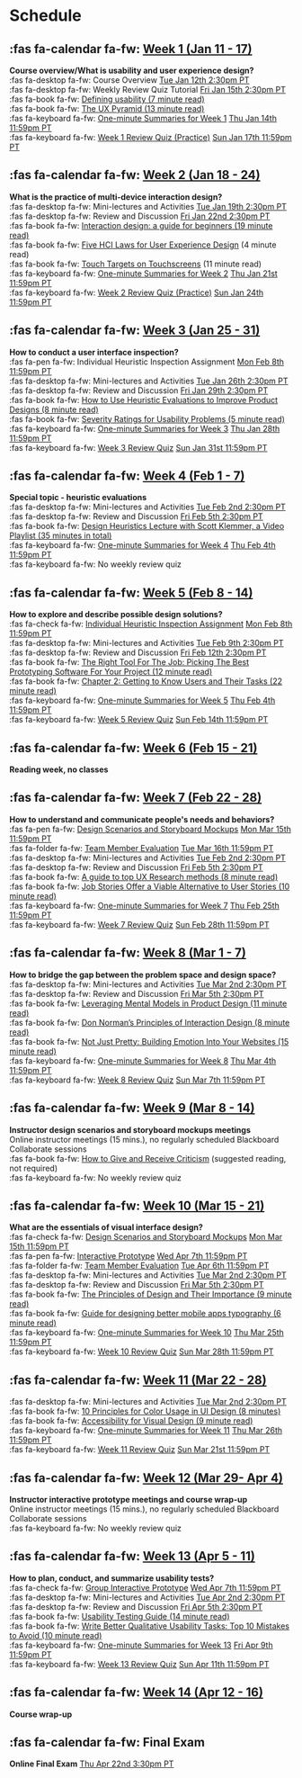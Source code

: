 # Schedule

## :fas fa-calendar fa-fw: [Week 1 (Jan 11 - 17)](course-3/week-01)
**Course overview/What is usability and user experience design?**  
:fas fa-desktop fa-fw: Course Overview <span class='badge'> [Tue Jan 12th 2:30pm PT](https://www.timeanddate.com/worldclock/fixedtime.html?msg=CMPT-363+Course+Overview&iso=20210112T1430&p1=256&ah=1&am=50)</span>  
:fas fa-desktop fa-fw: Weekly Review Quiz Tutorial <span class='badge'> [Fri Jan 15th 2:30pm PT](https://www.timeanddate.com/worldclock/fixedtime.html?msg=CMPT-363+Review+and+Discussion&iso=20210115T1430&p1=256&am=50)</span>  
:fas fa-book fa-fw: [Defining usability (7 minute read)](https://blog.prototypr.io/defining-usability-e7bf42e8abd0)  
:fas fa-book fa-fw: [The UX Pyramid (13 minute read)](https://uxdesign.cc/the-ux-pyramid-1e74ea61d95)  
:fas fa-keyboard fa-fw: [One-minute Summaries for Week 1](https://canvas.sfu.ca/courses/61465/assignments) <span class='badge'> [Thu Jan 14th 11:59pm PT](https://www.timeanddate.com/worldclock/fixedtime.html?msg=CMPT-363+One-minute+Summaries+for+Week+1+Due+Date&iso=20210114T235900&p1=256)</span>  
:fas fa-keyboard fa-fw: [Week 1 Review Quiz (Practice)](https://canvas.sfu.ca/courses/62884/assignments/642591) <span class='badge'> [Sun Jan 17th 11:59pm PT](https://www.timeanddate.com/worldclock/fixedtime.html?msg=CMPT-363+Week+1+Review+Quiz+%28Practice%29+Due+Date&iso=20210117T235900)</span>  

## :fas fa-calendar fa-fw: [Week 2 (Jan 18 - 24)](course-3/week-02)
**What is the practice of multi-device interaction design?**  
:fas fa-desktop fa-fw: Mini-lectures and Activities <span class='badge'> [Tue Jan 19th 2:30pm PT](https://www.timeanddate.com/worldclock/fixedtime.html?msg=CMPT-363+Mini-lectures+and+Activities&iso=20210119T1430&p1=256&ah=1&am=50)</span>  
:fas fa-desktop fa-fw: Review and Discussion <span class='badge'> [Fri Jan 22nd 2:30pm PT](https://www.timeanddate.com/worldclock/fixedtime.html?msg=CMPT-363+Review+and+Discussion&iso=20210122T1430&p1=256&am=50)</span>  
:fas fa-book fa-fw: [Interaction design: a guide for beginners (19 minute read)](https://uxplanet.org/interaction-design-a-guide-for-beginners-32ff2364b53f)  
:fas fa-book fa-fw: [Five HCI Laws for User Experience Design](https://measuringu.com/hci-laws/) (4 minute read)  
:fas fa-book fa-fw: [Touch Targets on Touchscreens](https://www.nngroup.com/articles/touch-target-size/) (11 minute read)  
:fas fa-keyboard fa-fw: [One-minute Summaries for Week 2](https://canvas.sfu.ca/courses/61465/assignments) <span class='badge'> [Thu Jan 21st 11:59pm PT](https://www.timeanddate.com/worldclock/fixedtime.html?msg=One-minute+Summaries+for+Week+2+Due+Date&iso=20210121T235900&p1=256)</span>  
:fas fa-keyboard fa-fw: [Week 2 Review Quiz (Practice)](https://canvas.sfu.ca/courses/62884/assignments/642592) <span class='badge'> [Sun Jan 24th 11:59pm PT](https://www.timeanddate.com/worldclock/fixedtime.html?msg=CMPT-363+Week+2+Review+Quiz+%28Practice%29+Due+Date&iso=20210124T235900)</span>  

## :fas fa-calendar fa-fw: [Week 3 (Jan 25 - 31)](course-3/week-03)
**How to conduct a user interface inspection?**  
:fas fa-pen fa-fw: Individual Heuristic Inspection Assignment <span class='badge'> [Mon Feb 8th 11:59pm PT](https://www.timeanddate.com/worldclock/fixedtime.html?msg=CMPT-363+Individual+Heuristic+Inspection+Due+Date&iso=20210208T2359&p1=256)</span>  
:fas fa-desktop fa-fw: Mini-lectures and Activities <span class='badge'> [Tue Jan 26th 2:30pm PT](https://www.timeanddate.com/worldclock/fixedtime.html?msg=CMPT-363+Mini-lectures+and+Activities&iso=20210126T1430&p1=256&ah=1&am=50)</span>  
:fas fa-desktop fa-fw: Review and Discussion <span class='badge'> [Fri Jan 29th 2:30pm PT](https://www.timeanddate.com/worldclock/fixedtime.html?msg=CMPT-363+Review+and+Discussion&iso=20210129T1430&p1=256&am=50)</span>  
:fas fa-book fa-fw: [How to Use Heuristic Evaluations to Improve Product Designs (8 minute read)](https://xd.adobe.com/ideas/process/user-testing/how-to-heuristic-evaluation-analysis-ux-design/)  
:fas fa-book fa-fw: [Severity Ratings for Usability Problems (5 minute read)](https://www.nngroup.com/articles/how-to-rate-the-severity-of-usability-problems/)   
:fas fa-keyboard fa-fw: [One-minute Summaries for Week 3](https://canvas.sfu.ca/courses/61465/assignments) <span class='badge'> [Thu Jan 28th 11:59pm PT](https://www.timeanddate.com/worldclock/fixedtime.html?msg=One-minute+Summaries+for+Week+3+Due+Date&iso=20210128T235900&p1=256)</span>  
:fas fa-keyboard fa-fw: [Week 3 Review Quiz](https://canvas.sfu.ca/courses/62884/assignments/642596) <span class='badge'> [Sun Jan 31st 11:59pm PT](https://www.timeanddate.com/worldclock/fixedtime.html?msg=CMPT-363+Week+3+Review+Quiz+Due+Date&iso=20210131T235900)</span>  

## :fas fa-calendar fa-fw: [Week 4 (Feb 1 - 7)](course-3/week-04)
**Special topic - heuristic evaluations**  
:fas fa-desktop fa-fw: Mini-lectures and Activities <span class='badge'> [Tue Feb 2nd 2:30pm PT](https://www.timeanddate.com/worldclock/fixedtime.html?msg=CMPT-363+Review+and+Discussion&iso=20210202T1430&p1=256&ah=1&am=50)</span>  
:fas fa-desktop fa-fw: Review and Discussion <span class='badge'> [Fri Feb 5th 2:30pm PT](https://www.timeanddate.com/worldclock/fixedtime.html?msg=CMPT-363+Review+and+Discussion&iso=20210205T1430&p1=256&am=50)</span>  
:fas fa-book fa-fw: [Design Heuristics Lecture with Scott Klemmer, a Video Playlist (35 minutes in total)](https://www.youtube.com/playlist?list=PLVtu1bDQijari7LfHOoSTdcpbWIkwZWIA)  
:fas fa-keyboard fa-fw: [One-minute Summaries for Week 4](https://canvas.sfu.ca/courses/61465/assignments) <span class='badge'> [Thu Feb 4th 11:59pm PT](https://www.timeanddate.com/worldclock/fixedtime.html?msg=One-minute+Summaries+for+Week+6+Due+Date&iso=20210204T235900&p1=256)</span>  
:fas fa-keyboard fa-fw: No weekly review quiz  

## :fas fa-calendar fa-fw: [Week 5 (Feb 8 - 14)](course-3/week-05)
**How to explore and describe possible design solutions?**    
:fas fa-check fa-fw: [Individual Heuristic Inspection Assignment](https://canvas.sfu.ca/courses/59869/assignments/583039) <span class='badge'> [Mon Feb 8th 11:59pm PT](https://www.timeanddate.com/worldclock/fixedtime.html?msg=CMPT-363+Individual+Heuristic+Inspection+Due+Date&iso=20210208T2359&p1=256)</span>    
:fas fa-desktop fa-fw: Mini-lectures and Activities <span class='badge'> [Tue Feb 9th 2:30pm PT](https://www.timeanddate.com/worldclock/fixedtime.html?msg=CMPT-363+Review+and+Discussion&iso=20210209T1430&p1=256&ah=1&am=50)</span>  
:fas fa-desktop fa-fw: Review and Discussion <span class='badge'> [Fri Feb 12th 2:30pm PT](https://www.timeanddate.com/worldclock/fixedtime.html?msg=CMPT-363+Review+and+Discussion&iso=20210212T1430&p1=256&am=50)</span>  
:fas fa-book fa-fw: [The Right Tool For The Job: Picking The Best Prototyping Software For Your Project (12 minute read)](https://uxdesign.cc/the-right-tool-for-the-job-picking-the-best-prototyping-software-for-your-project-6ddd5145d860)  
:fas fa-book fa-fw: [Chapter 2: Getting to Know Users and Their Tasks (22 minute read)](https://courses.cs.washington.edu/courses/cse440/08au/readings_files/lewis-reiman/chap-2.v-1.html)  
:fas fa-keyboard fa-fw: [One-minute Summaries for Week 5](https://canvas.sfu.ca/courses/61465/assignments) <span class='badge'> [Thu Feb 4th 11:59pm PT](https://www.timeanddate.com/worldclock/fixedtime.html?msg=One-minute+Summaries+for+Week+5+Due+Date&iso=20210211T235900&p1=256)</span>    
:fas fa-keyboard fa-fw: [Week 5 Review Quiz](https://canvas.sfu.ca/courses/62884/assignments/642597) <span class='badge'> [Sun Feb 14th 11:59pm PT](https://www.timeanddate.com/worldclock/fixedtime.html?msg=CMPT-363+Week+5+Review+Quiz+Due+Date&iso=20210214T235900)</span>  

## :fas fa-calendar fa-fw: [Week 6 (Feb 15 - 21)](course-3/week-06)
**Reading week, no classes**  

## :fas fa-calendar fa-fw: [Week 7 (Feb 22 - 28)](course-3/week-07)
**How to understand and communicate people's needs and behaviors?**  
:fas fa-pen fa-fw: [Design Scenarios and Storyboard Mockups](https://canvas.sfu.ca/courses/59869/assignments/583038) <span class='badge'> [Mon Mar 15th 11:59pm PT](https://www.timeanddate.com/worldclock/fixedtime.html?msg=CMPT-363+Group+Storyboards+Mockups+Due+Date&iso=20210315T2359&p1=256)</span>  
:fas fa-folder fa-fw: [Team Member Evaluation](https://www.surveymonkey.ca/r/WFTBBDX) <span class='badge'> [Tue Mar 16th 11:59pm PT](https://www.timeanddate.com/worldclock/fixedtime.html?msg=CMPT-363+Team+Member+Evaluation+Due+Date&iso=20210316T235900&p1=256)</span>  
:fas fa-desktop fa-fw: Mini-lectures and Activities <span class='badge'> [Tue Feb 2nd 2:30pm PT](https://www.timeanddate.com/worldclock/fixedtime.html?msg=CMPT-363+Review+and+Discussion&iso=20210223T1430&p1=256&ah=1&am=50)</span>  
:fas fa-desktop fa-fw: Review and Discussion <span class='badge'> [Fri Feb 5th 2:30pm PT](https://www.timeanddate.com/worldclock/fixedtime.html?msg=CMPT-363+Review+and+Discussion&iso=20210226T1430&p1=256&am=50)</span>  
:fas fa-book fa-fw: [A guide to top UX Research methods (8 minute read)](https://uxdesign.cc/a-guide-to-top-ux-research-methods-1adef6d46efe)  
:fas fa-book fa-fw: [Job Stories Offer a Viable Alternative to User Stories (10 minute read)](https://www.mountaingoatsoftware.com/blog/job-stories-offer-a-viable-alternative-to-user-stories)  
:fas fa-keyboard fa-fw: [One-minute Summaries for Week 7](https://canvas.sfu.ca/courses/61465/assignments) <span class='badge'> [Thu Feb 25th 11:59pm PT](https://www.timeanddate.com/worldclock/fixedtime.html?msg=One-minute+Summaries+for+Week+7+Due+Date&iso=20210225T235900&p1=256)</span>  
:fas fa-keyboard fa-fw: [Week 7 Review Quiz](https://canvas.sfu.ca/courses/62884/assignments/642598) <span class='badge'> [Sun Feb 28th 11:59pm PT](https://www.timeanddate.com/worldclock/fixedtime.html?msg=CMPT-363+Week+7+Review+Quiz+Due+Date&iso=20210228T235900) </span>

## :fas fa-calendar fa-fw: [Week 8 (Mar 1 - 7)](course-3/week-08)
**How to bridge the gap between the problem space and design space?**  
:fas fa-desktop fa-fw: Mini-lectures and Activities <span class='badge'> [Tue Mar 2nd 2:30pm PT](https://www.timeanddate.com/worldclock/fixedtime.html?msg=CMPT-363+Review+and+Discussion&iso=20210302T1430&p1=256&ah=1&am=50)</span>  
:fas fa-desktop fa-fw: Review and Discussion <span class='badge'> [Fri Mar 5th 2:30pm PT](https://www.timeanddate.com/worldclock/fixedtime.html?msg=CMPT-363+Review+and+Discussion&iso=20210305T1430&p1=256&am=50)</span>  
:fas fa-book fa-fw: [Leveraging Mental Models in Product Design (11 minute read)](https://medium.com/swlh/leveraging-mental-models-in-ux-design-21ba8fbce22d)  
:fas fa-book fa-fw: [Don Norman’s Principles of Interaction Design (8 minute read)](https://medium.com/@sachinrekhi/don-normans-principles-of-interaction-design-51025a2c0f33)  
:fas fa-book fa-fw: [Not Just Pretty: Building Emotion Into Your Websites (15 minute read)](https://www.smashingmagazine.com/2012/04/building-emotion-into-your-websites/)  
:fas fa-keyboard fa-fw: [One-minute Summaries for Week 8](https://canvas.sfu.ca/courses/61465/assignments) <span class='badge'>[Thu Mar 4th 11:59pm PT](https://www.timeanddate.com/worldclock/fixedtime.html?msg=One-minute+Summaries+for+Week+8+Due+Date&iso=20210304T235900&p1=256)</span>  
:fas fa-keyboard fa-fw: [Week 8 Review Quiz](https://canvas.sfu.ca/courses/62884/assignments/642599) <span class='badge'>[Sun Mar 7th 11:59pm PT](https://www.timeanddate.com/worldclock/fixedtime.html?msg=CMPT-363+Week+8+Review+Quiz+Due+Date&iso=20210307T235900)</span>

## :fas fa-calendar fa-fw: [Week 9 (Mar 8 - 14)](course-3/week-09)
**Instructor design scenarios and storyboard mockups meetings**  
Online instructor meetings (15 mins.), no regularly scheduled Blackboard Collaborate sessions  
:fas fa-book fa-fw: [How to Give and Receive Criticism](http://scottberkun.com/essays/35-how-to-give-and-receive-criticism/) (suggested reading, not required)  
:fas fa-keyboard fa-fw: No weekly review quiz  

## :fas fa-calendar fa-fw: [Week 10 (Mar 15 - 21)](course-3/week-10)
**What are the essentials of visual interface design?**  
:fas fa-check fa-fw: [Design Scenarios and Storyboard Mockups](https://canvas.sfu.ca/courses/59869/assignments/583038) <span class='badge'> [Mon Mar 15th 11:59pm PT](https://www.timeanddate.com/worldclock/fixedtime.html?msg=CMPT-363+Group+Storyboards+Mockups+Due+Date&iso=20210315T2359&p1=256)</span>  
:fas fa-pen fa-fw: [Interactive Prototype](https://canvas.sfu.ca/courses/59869/assignments/583040) <span class='badge'> [Wed Apr 7th 11:59pm PT](https://www.timeanddate.com/worldclock/fixedtime.html?msg=CMPT-363+Group+Interactive+Prototype+Due+Date&iso=20210406T2359&p1=256)</span>  
:fas fa-folder fa-fw: [Team Member Evaluation](https://www.surveymonkey.ca/r/R3P2WNP) <span class='badge'> [Tue Apr 6th 11:59pm PT](https://www.timeanddate.com/worldclock/fixedtime.html?msg=CMPT-363+Team+Member+Evaluation+Due+Date&iso=20210407T235900&p1=256)</span>  
:fas fa-desktop fa-fw: Mini-lectures and Activities <span class='badge'> [Tue Mar 2nd 2:30pm PT](https://www.timeanddate.com/worldclock/fixedtime.html?msg=CMPT-363+Review+and+Discussion&iso=20210316T1430&p1=256&ah=1&am=50)</span>  
:fas fa-desktop fa-fw: Review and Discussion <span class='badge'> [Fri Mar 5th 2:30pm PT](https://www.timeanddate.com/worldclock/fixedtime.html?msg=CMPT-363+Review+and+Discussion&iso=20210319T1430&p1=256&am=50)</span>  
:fas fa-book fa-fw: [The Principles of Design and Their Importance (9 minute read)](https://www.toptal.com/designers/ui/principles-of-design)  
:fas fa-book fa-fw: [Guide for designing better mobile apps typography (6 minute read)](https://uxdesign.cc/guide-for-designing-better-mobile-apps-typography-5796495ef86f)  
:fas fa-keyboard fa-fw: [One-minute Summaries for Week 10](https://canvas.sfu.ca/courses/61465/assignments) <span class='badge'> [Thu Mar 25th 11:59pm PT](https://www.timeanddate.com/worldclock/fixedtime.html?msg=One-minute+Summaries+for+Week+10+Due+Date&iso=20210318T235900&p1=256)</span>  
:fas fa-keyboard fa-fw: [Week 10 Review Quiz](https://canvas.sfu.ca/courses/62884/assignments/642593) <span class='badge'> [Sun Mar 28th 11:59pm PT](https://www.timeanddate.com/worldclock/fixedtime.html?msg=CMPT-363+Week+10+Review+Quiz+Due+Date&iso=20210321T235900)</span>

## :fas fa-calendar fa-fw: [Week 11 (Mar 22 - 28)](course-3/week-11)
:fas fa-desktop fa-fw: Mini-lectures and Activities <span class='badge'> [Tue Mar 2nd 2:30pm PT](https://www.timeanddate.com/worldclock/fixedtime.html?msg=CMPT-363+Review+and+Discussion&iso=20210323T1430&p1=256&ah=1&am=50)</span>  
:fas fa-book fa-fw: [10 Principles for Color Usage in UI Design (8 minutes)](https://uxdesign.cc/10-principles-for-color-usage-in-ui-design-65174b213004)  
:fas fa-book fa-fw: [Accessibility for Visual Design (9 minute read)](https://www.uxbooth.com/articles/accessibility-visual-design)  
:fas fa-keyboard fa-fw: [One-minute Summaries for Week 11](https://canvas.sfu.ca/courses/61465/assignments) <span class='badge'> [Thu Mar 26th 11:59pm PT](https://www.timeanddate.com/worldclock/fixedtime.html?msg=One-minute+Summaries+for+Week+12+Due+Date&iso=20210325T235900&p1=256)</span>  
:fas fa-keyboard fa-fw: [Week 11 Review Quiz](https://canvas.sfu.ca/courses/62884/assignments/642594) <span class='badge'>[Sun Mar 21st 11:59pm PT](https://www.timeanddate.com/worldclock/fixedtime.html?msg=CMPT-363+Week+11+Review+Quiz+Due+Date&iso=20210328T235900)</span>
## :fas fa-calendar fa-fw: [Week 12 (Mar 29- Apr 4)](course-3/week-12)
**Instructor interactive prototype meetings and course wrap-up**  
Online instructor meetings (15 mins.), no regularly scheduled Blackboard Collaborate sessions  
:fas fa-keyboard fa-fw: No weekly review quiz  

## :fas fa-calendar fa-fw: [Week 13 (Apr 5 - 11)](course-3/week-13)
**How to plan, conduct, and summarize usability tests?**  
:fas fa-check fa-fw: [Group Interactive Prototype](https://canvas.sfu.ca/courses/59869/assignments/583040) <span class='badge'> [Wed Apr 7th 11:59pm PT](https://www.timeanddate.com/worldclock/fixedtime.html?msg=CMPT-363+Group+Interactive+Prototype+Due+Date&iso=20210406T2359&p1=256) </span>  
:fas fa-desktop fa-fw: Mini-lectures and Activities <span class='badge'> [Tue Apr 2nd 2:30pm PT](https://www.timeanddate.com/worldclock/fixedtime.html?msg=CMPT-363+Review+and+Discussion&iso=20210406T1430&p1=256&am=50)</span>  
:fas fa-desktop fa-fw: Review and Discussion <span class='badge'> [Fri Apr 5th 2:30pm PT](https://www.timeanddate.com/worldclock/fixedtime.html?msg=CMPT-363+Review+and+Discussion&iso=20210409T1430&p1=256&am=50)</span>  
:fas fa-book fa-fw: [Usability Testing Guide (14 minute read)](https://boxesandarrows.com/usability-testing-guide/)  
:fas fa-book fa-fw: [Write Better Qualitative Usability Tasks: Top 10 Mistakes to Avoid (10 minute read)](https://www.nngroup.com/articles/better-usability-tasks/)  
:fas fa-keyboard fa-fw: [One-minute Summaries for Week 13](https://canvas.sfu.ca/courses/61465/assignments) <span class='badge'> [Fri Apr 9th 11:59pm PT](https://www.timeanddate.com/worldclock/fixedtime.html?msg=One-minute+Summaries+for+Week+13+Due+Date&iso=20210408T235900&p1=256)</span>  
:fas fa-keyboard fa-fw: [Week 13 Review Quiz](https://canvas.sfu.ca/courses/62884/assignments/642595) <span class='badge'> [Sun Apr 11th 11:59pm PT](https://www.timeanddate.com/worldclock/fixedtime.html?msg=CMPT-363+Week+13+Review+Quiz+Due+Date&iso=20210411T235900)</span>  
## :fas fa-calendar fa-fw: [Week 14 (Apr 12 - 16)](course-3/week-14)
**Course wrap-up**  

## :fas fa-calendar fa-fw: Final Exam
**Online Final Exam** <span class='badge'> [Thu Apr 22nd 3:30pm PT](https://www.timeanddate.com/worldclock/fixedtime.html?msg=CMPT-363+Final+Exam+Date&iso=20210422T153000&p1=256)</span> 
